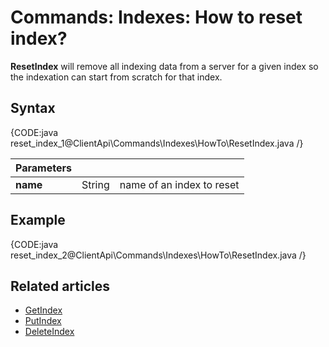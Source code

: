 # Commands: Indexes: How to reset index?

**ResetIndex** will remove all indexing data from a server for a given index so the indexation can start from scratch for that index.

## Syntax

{CODE:java reset_index_1@ClientApi\Commands\Indexes\HowTo\ResetIndex.java /}

| Parameters | | |
| ------------- | ------------- | ----- |
| **name** | String | name of an index to reset |

## Example

{CODE:java reset_index_2@ClientApi\Commands\Indexes\HowTo\ResetIndex.java /}

## Related articles

- [GetIndex](../../../../client-api/commands/indexes/get)  
- [PutIndex](../../../../client-api/commands/indexes/put)  
- [DeleteIndex](../../../../client-api/commands/indexes/delete)  
